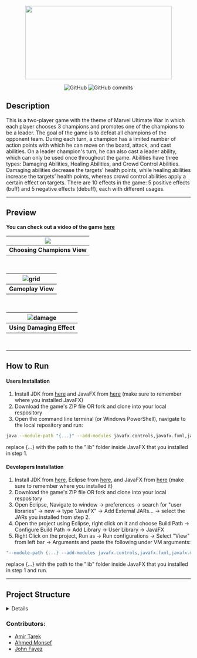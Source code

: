 <p align="center">
    <img src="https://user-images.githubusercontent.com/97978852/175838329-ce16ca66-ad66-4292-9576-109c09fb2629.png" width="400" height="200">
</p>
<p align="center">
    <img alt="GitHub" src="https://img.shields.io/github/license/john-louis1/marvel-ultimate-war">
    <img alt="GitHub commits" src="https://badgen.net/github/commits/john-louis1/marvel-ultimate-war/main">
</p>

## Description
<p>This is a two-player game with the theme of Marvel Ultimate War in which each player chooses 3 champions
and promotes one of the champions to be a leader. The goal of the game is to defeat all champions
of the opponent team. During each turn, a champion has a limited number of action points with which he can move on the board, attack, and cast abilities.
On a leader champion's turn, he can also cast a leader ability, which can only be used once throughout the game. Abilities have three types: Damaging
Abilities, Healing Abilities, and Crowd Control Abilities. Damaging abilities decrease the targets' health points, while healing abilities increase the
targets' health points, whereas crowd control abilities apply a certain effect on targets. There are 10 effects in the game: 5 positive effects (buff)
and 5 negative effects (debuff), each with different usages.</p>

---

## Preview
<strong>You can check out a video of the game [here](https://www.linkedin.com/feed/update/urn:li:activity:6943592137154281472/)</strong>

| <img src="https://user-images.githubusercontent.com/97978852/176070833-10bbfb19-1f2f-406a-8dc3-c606320b9065.png"> |
|:--:| 
| **Choosing Champions View** |

<br>

| ![grid](https://user-images.githubusercontent.com/97978852/176071934-7dfcc034-00c1-47c0-b16b-90f69238c32b.png) |
| :--: |
| **Gameplay View** |

<br>

| ![damage](https://user-images.githubusercontent.com/97978852/176072015-17f2b63f-ed61-4088-bdaa-fecda9f3329d.png) |
| :--: |
| **Using Damaging Effect** |

<br>

----

## How to Run

#### Users Installation
1. Install JDK from [here](https://www.oracle.com/java/technologies/downloads/) and JavaFX from [here](https://gluonhq.com/products/javafx/) (make sure to remember where you installed JavaFX)
2. Download the game's ZIP file OR fork and clone into your local respository
3. Open the command line terminal (or Windows PowerShell), navigate to the local repository and run: 
```sh
java --module-path "{...}" --add-modules javafx.controls,javafx.fxml,javafx.media -jar Ultimate-War.jar
``` 
replace {...} with the path to the "lib" folder inside JavaFX that you installed in step 1.

#### Developers Installation
1. Install JDK from [here](https://www.oracle.com/java/technologies/downloads/), Eclipse from [here](https://www.eclipse.org/downloads/packages/installer), and JavaFX from [here](https://gluonhq.com/products/javafx/) (make sure to remember where you installed it)
2. Download the game's ZIP file OR fork and clone into your local respository
3. Open Eclipse, Navigate to window -> preferences -> search for "user libraries" -> new -> type "JavaFX" -> Add External JARs... -> select the JARs you installed from step 2.
4. Open the project using Eclipse, right click on it and choose Build Path -> Configure Build Path -> Add Library -> User Library -> JavaFX
5. Right Click on the project, Run as -> Run configurations -> Select "View" from left bar -> Arguments and paste the following under VM arguments:
```sh
"--module-path {...} --add-modules javafx.controls,javafx.fxml,javafx.media"
``` 
replace {...} with the path to the "lib" folder inside JavaFX that you installed in step 1 and run.

---

## Project Structure
<details>
    
```bash
src/
├── application
│   ├── View.java
│   └── ..............
├── engine
│   ├── Game.java
│   ├── Player.java
│   ├── PriorityQueue.java
│   └── ..............
├── exceptions
│   ├── AbilityUseException.java
│   ├── ChampionDisarmedException.java
│   ├── GameActionException.java
│   ├── InvalidTargetException.java
│   ├── LeaderAbilityAlreadyUsedException.java
│   ├── LeaderNotCurrentException.java
│   ├── NotEnoughResourcesException.java
│   ├── UnallowedMovementException.java
│   └── .......................
└── model
    ├── abilities
    │   ├── Ability.java
    │   ├── AreaOfEffect.java
    │   ├── CrowdControlAbility.java
    │   ├── DamagingAbility.java
    │   └── HealingAbility.java
    ├── effects
    │   ├── Disarm.java
    │   ├── Dodge.java
    │   ├── Effect.java
    │   ├── EffectType.java
    │   ├── Embrace.java
    │   ├── PowerUp.java
    │   ├── Root.java
    │   ├── Shield.java
    │   ├── Shock.java
    │   ├── Silence.java
    │   ├── SpeedUp.java
    │   ├── Stun.java
    │   └── .....................
    └── world
        ├── AntiHero.java
        ├── Champion.java
        ├── Condition.java
        ├── Cover.java
        ├── Damageable.java
        ├── Direction.java
        ├── Hero.java
        ├── Villain.java
        └── ..............

```
</details>



### Contributors:
- [Amir Tarek](https://github.com/amir-awad)
- [Ahmed Monsef](https://github.com/ahmedmonsef184) 
- [John Fayez](https://github.com/John-louis1)
